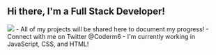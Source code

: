 ## Hi there,  I'm a Full Stack Developer!
<img src="https://media.giphy.com/media/EcqCKYnrHiAgwpGqme/giphy.gif">
-   All of my projects will be shared here to document my progress!
-   Connect with me on Twitter @Coderm6
-   I'm currently working in JavaScript, CSS, and HTML!
